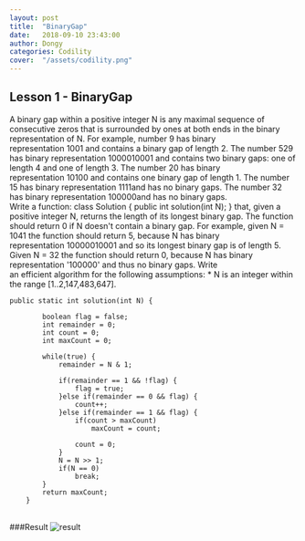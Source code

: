 ```yaml
---
layout: post
title:  "BinaryGap"
date:   2018-09-10 23:43:00
author: Dongy
categories: Codility
cover:  "/assets/codility.png"
---
```


## Lesson 1 - BinaryGap

<div>
A binary gap within a positive integer N is any maximal sequence of consecutive zeros that is surrounded by ones at both ends in the binary representation of N.
For example, number 9 has binary representation 1001 and contains a binary gap of length 2. 
The number 529 has binary representation 1000010001 and contains two binary gaps: one of length 4 and one of length 3. 
The number 20 has binary representation 10100 and contains one binary gap of length 1. 
The number 15 has binary representation 1111and has no binary gaps. The number 32 has binary representation 100000and has no binary gaps.
<br>
Write a function:
class Solution { public int solution(int N); }
that, given a positive integer N, returns the length of its longest binary gap. 
The function should return 0 if N doesn't contain a binary gap.
For example, given N = 1041 the function should return 5, because N has binary representation 10000010001 and so its longest binary gap is of length 5. Given N = 32 the function should return 0, because N has binary representation '100000' and thus no binary gaps.
Write an efficient algorithm for the following assumptions:
* N is an integer within the range [1..2,147,483,647].
</div>


```
public static int solution(int N) {
		
		boolean flag = false;
		int remainder = 0;
		int count = 0;
		int maxCount = 0;

		while(true) {
			remainder = N & 1;
			
			if(remainder == 1 && !flag) {
				flag = true;
			}else if(remainder == 0 && flag) {
				count++;
			}else if(remainder == 1 && flag) {
				if(count > maxCount)
					maxCount = count;
				
				count = 0;
			}
			N = N >> 1;
			if(N == 0)
				break;
	    }
		return maxCount;
	}
```
<br>

<div>
###Result

<img src="{{ site.baseurl }}/assets/codility_result1.png" title="result" class="result">
</div>